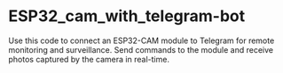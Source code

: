 # ESP32_cam_with_telegram-bot
Use this code to connect an ESP32-CAM module to Telegram for remote monitoring and surveillance. Send commands to the module and receive photos captured by the camera in real-time.
